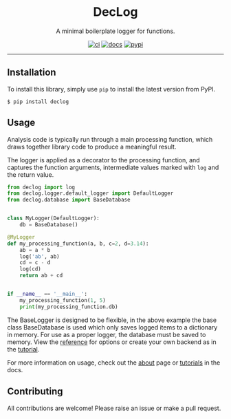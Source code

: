 <h1 align="center">DecLog</h1>

<p align="center">A minimal boilerplate logger for functions.</p>

<p align="center">
  <a href="https://github.com/josh-read/declog/actions/workflows/ci.yml"><img
    src="https://img.shields.io/github/actions/workflow/status/josh-read/declog/ci.yml?label=ci"
    alt="ci"
  /></a>
  <a href="https://josh-read.github.io/declog/"><img
    src="https://img.shields.io/badge/docs-mkdocs-blue" 
    alt="docs"
  /></a>
  <a href="https://pypi.org/project/declog/"><img
    src="https://img.shields.io/pypi/v/declog" 
    alt="pypi"
  /></a>
</p>

---

## Installation

To install this library, simply use `pip` to install the
latest version from PyPI.

```commandline
$ pip install declog
```

## Usage

Analysis code is typically run through a main processing function, 
which draws together library code to produce a meaningful result.

The logger is applied as a decorator to the processing function,
and captures the function arguments, intermediate values marked
with `log` and the return value.

```python
from declog import log
from declog.logger.default_logger import DefaultLogger
from declog.database import BaseDatabase


class MyLogger(DefaultLogger):
    db = BaseDatabase()

@MyLogger
def my_processing_function(a, b, c=2, d=3.14):
    ab = a * b
    log('ab', ab)
    cd = c - d
    log(cd)
    return ab + cd


if __name__ == '__main__':
    my_processing_function(1, 5)
    print(my_processing_function.db)

```

The BaseLogger is designed to be flexible, in the above example the base class
BaseDatabase is used which only saves logged items to a dictionary in memory.
For use as a proper logger, the database must be saved to memory. View the
[reference](reference.md) for options or create your own backend as in the
[tutorial](tutorial.md).

For more information on usage, check out the [about](about.md) page or
[tutorials](tutorial.md) in the docs.

## Contributing

All contributions are welcome! Please raise an issue or make a pull request.

